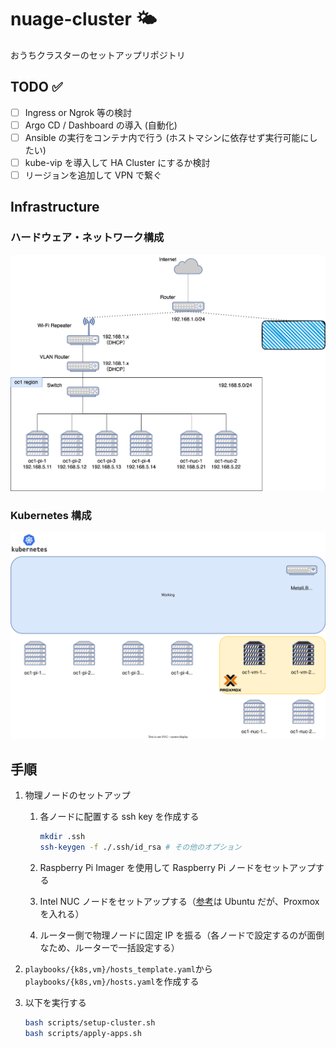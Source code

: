 # nuage-cluster :sun_behind_small_cloud:

おうちクラスターのセットアップリポジトリ

## TODO :white_check_mark:

- [ ] Ingress or Ngrok 等の検討
- [ ] Argo CD / Dashboard の導入 (自動化)
- [ ] Ansible の実行をコンテナ内で行う (ホストマシンに依存せず実行可能にしたい)
- [ ] kube-vip を導入して HA Cluster にするか検討
- [ ] リージョンを追加して VPN で繋ぐ

## Infrastructure

### ハードウェア・ネットワーク構成

![hardware.drawio.svg](./docs/hardware.drawio.svg)

### Kubernetes 構成

![k8s-arch.drawio.svg](./docs/k8s-arch.drawio.svg)

## 手順

1. 物理ノードのセットアップ

   1. 各ノードに配置する ssh key を作成する

      ```sh
      mkdir .ssh
      ssh-keygen -f ./.ssh/id_rsa # その他のオプション
      ```

   1. Raspberry Pi Imager を使用して Raspberry Pi ノードをセットアップする

   1. Intel NUC ノードをセットアップする（[参考](./docs/setup-nuc.md)は Ubuntu だが、Proxmox を入れる）

   1. ルーター側で物理ノードに固定 IP を振る（各ノードで設定するのが面倒なため、ルーターで一括設定する）

1. `playbooks/{k8s,vm}/hosts_template.yaml`から`playbooks/{k8s,vm}/hosts.yaml`を作成する

1. 以下を実行する
   ```sh
   bash scripts/setup-cluster.sh
   bash scripts/apply-apps.sh
   ```

